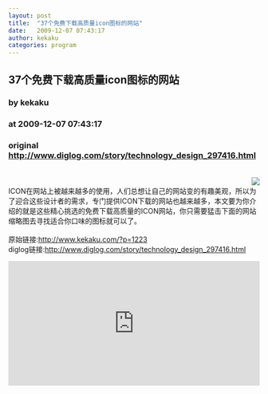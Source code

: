 ```yaml
---
layout: post
title:  "37个免费下载高质量icon图标的网站"
date:   2009-12-07 07:43:17
author: kekaku
categories: program
---
```


## 37个免费下载高质量icon图标的网站
### by kekaku
### at 2009-12-07 07:43:17
### original <http://www.diglog.com/story/technology_design_297416.html>

<br><a href="http://www.diglog.com/story/technology_design_297416.html"><img style="float:right" border="0" src="http://img.diglog.com/img/2009/12/thumb_aac21641b1a046a385484061d930cc15.jpg"></a><br>ICON在网站上被越来越多的使用，人们总想让自己的网站变的有趣美观，所以为了迎合这些设计者的需求，专门提供ICON下载的网站也越来越多，本文要为你介绍的就是这些精心挑选的免费下载高质量的ICON网站，你只需要猛击下面的网站缩略图去寻找适合你口味的图标就可以了。<br><br>原始链接:<a href="http://www.kekaku.com/?p=1223">http://www.kekaku.com/?p=1223</a><br>diglog链接:<a href="http://www.diglog.com/story/technology_design_297416.html">http://www.diglog.com/story/technology_design_297416.html</a><p><iframe src="http://feedads.g.doubleclick.net/~ah/f/uke3fesqc8pvjr7rt6im9v7v28/300/250#http%3A%2F%2Fwww.diglog.com%2Fstory%2Ftechnology_design_297416.html" width="100%" height="250" frameborder="0" scrolling="no" marginwidth="0" marginheight="0"></iframe></p>